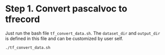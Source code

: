 # Step 1. Convert pascalvoc to tfrecord

Just run the bash file `tf_convert_data.sh`. The `dataset_dir` and `output_dir` is defined in this file and can be customized by user self.

```
./tf_convert_data.sh
```